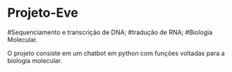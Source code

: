 # Projeto-Eve

#Sequenciamento e transcrição de DNA;
#tradução de RNA;
#Biologia Molecular.

O projeto consiste em um chatbot em python com funções voltadas para a biologia molecular.
